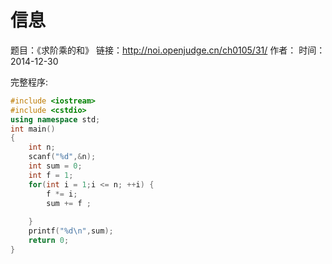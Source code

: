﻿# 信息
题目：《求阶乘的和》
链接：http://noi.openjudge.cn/ch0105/31/
作者：
时间：2014-12-30  


完整程序:
```cpp
#include <iostream>
#include <cstdio>
using namespace std;
int main()
{
	int n;
	scanf("%d",&n);
	int sum = 0;
	int f = 1;
	for(int i = 1;i <= n; ++i) {
		f *= i;
		sum += f ;
		
	}
	printf("%d\n",sum);
	return 0;
}

```

